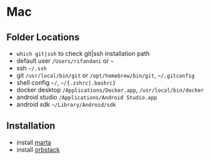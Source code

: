 # Mac

## Folder Locations

- `which git|ssh` to check git|ssh installation path
- default user `/Users/rifandani` or `~`
- ssh `~/.ssh`
- git `/usr/local/bin/git` or `/opt/homebrew/bin/git`, `~/.gitconfig`
- shell config `~/`, `~/{.zshrc|.bashrc}`
- docker desktop `/Applications/Docker.app`, `/usr/local/bin/docker`
- android studio `/Applications/Android Studio.app`
- android sdk `~/Library/Android/sdk`

## Installation

- install [marta](https://marta.sh/download/)
- install [orbstack](https://orbstack.dev/download)
